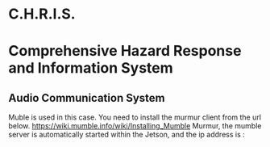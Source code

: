 # C.H.R.I.S.
# Comprehensive Hazard Response and Information System

 
## Audio Communication System
Muble is used in this case. You need to install the murmur client from the url below.
https://wiki.mumble.info/wiki/Installing_Mumble
Murmur, the mumble server is automatically started within the Jetson, and the ip address is :
